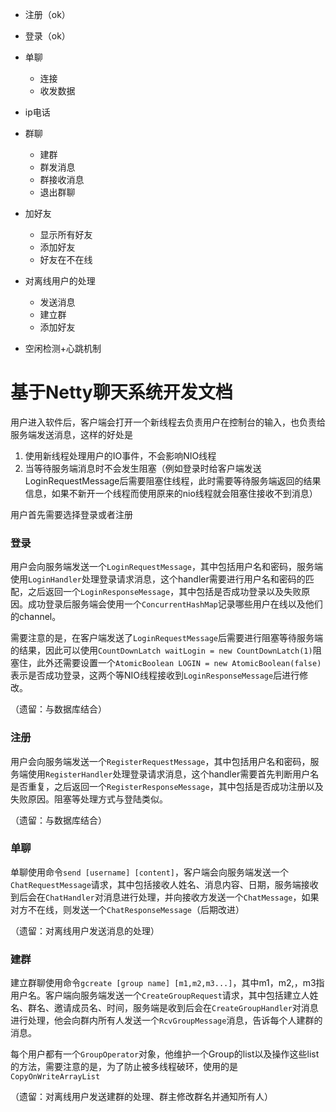 - 注册（ok）
- 登录（ok）
- 单聊
  - 连接
  - 收发数据
- ip电话
- 群聊
  - 建群
  - 群发消息
  - 群接收消息
  - 退出群聊
- 加好友
  - 显示所有好友
  - 添加好友
  - 好友在不在线
- 对离线用户的处理
  - 发送消息
  - 建立群
  - 添加好友

- 空闲检测+心跳机制







# 基于Netty聊天系统开发文档

用户进入软件后，客户端会打开一个新线程去负责用户在控制台的输入，也负责给服务端发送消息，这样的好处是

1. 使用新线程处理用户的IO事件，不会影响NIO线程
2. 当等待服务端消息时不会发生阻塞（例如登录时给客户端发送LoginRequestMessage后需要阻塞住线程，此时需要等待服务端返回的结果信息，如果不新开一个线程而使用原来的nio线程就会阻塞住接收不到消息）

用户首先需要选择登录或者注册



### 登录

用户会向服务端发送一个`LoginRequestMessage`，其中包括用户名和密码，服务端使用`LoginHandler`处理登录请求消息，这个handler需要进行用户名和密码的匹配，之后返回一个`LoginResponseMessage`，其中包括是否成功登录以及失败原因。成功登录后服务端会使用一个`ConcurrentHashMap`记录哪些用户在线以及他们的channel。

需要注意的是，在客户端发送了`LoginRequestMessage`后需要进行阻塞等待服务端的结果，因此可以使用`CountDownLatch waitLogin = new CountDownLatch(1)`阻塞住，此外还需要设置一个`AtomicBoolean LOGIN = new AtomicBoolean(false)`表示是否成功登录，这两个等NIO线程接收到`LoginResponseMessage`后进行修改。

（遗留：与数据库结合）



### 注册

用户会向服务端发送一个`RegisterRequestMessage`，其中包括用户名和密码，服务端使用`RegisterHandler`处理登录请求消息，这个handler需要首先判断用户名是否重复，之后返回一个`RegisterResponseMessage`，其中包括是否成功注册以及失败原因。阻塞等处理方式与登陆类似。

（遗留：与数据库结合）



### 单聊

单聊使用命令`send [username] [content]`，客户端会向服务端发送一个`ChatRequestMessage`请求，其中包括接收人姓名、消息内容、日期，服务端接收到后会在`ChatHandler`对消息进行处理，并向接收方发送一个`ChatMessage`，如果对方不在线，则发送一个`ChatResponseMessage`（后期改进）

（遗留：对离线用户发送消息的处理）



### 建群

建立群聊使用命令`gcreate [group name] [m1,m2,m3...]`，其中m1，m2,，m3指用户名。客户端向服务端发送一个`CreateGroupRequest`请求，其中包括建立人姓名、群名、邀请成员名、时间，服务端是收到后会在`CreateGroupHandler`对消息进行处理，他会向群内所有人发送一个`RcvGroupMessage`消息，告诉每个人建群的消息。

每个用户都有一个`GroupOperator`对象，他维护一个Group的list以及操作这些list的方法，需要注意的是，为了防止被多线程破环，使用的是`CopyOnWriteArrayList`

（遗留：对离线用户发送建群的处理、群主修改群名并通知所有人）

